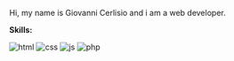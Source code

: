 Hi, my name is Giovanni Cerlisio and i am a web developer.

**Skills:**

![html](https://user-images.githubusercontent.com/110239117/181767106-a5dd1291-1fae-4ddf-8127-54a58cba9489.png)
![css](https://user-images.githubusercontent.com/110239117/181767098-b2393783-8cbd-4883-b379-2c045bffb67c.png)
![js](https://user-images.githubusercontent.com/110239117/181767108-5ace038e-10ab-44c4-984c-28b9e1f44812.png)
![php](https://user-images.githubusercontent.com/110239117/181767112-3ed56dd6-d052-47be-ad3a-8fc3ecff658e.png)


